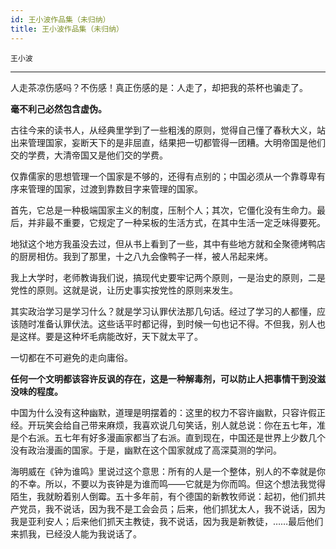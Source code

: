 ```yaml
---
id: 王小波作品集（未归纳）
title: 王小波作品集（未归纳）
---
```


`王小波`

---

人走茶凉伤感吗？不伤感！真正伤感的是：人走了，却把我的茶杯也骗走了。

**毫不利己必然包含虚伪。**

古往今来的读书人，从经典里学到了一些粗浅的原则，觉得自己懂了春秋大义，站出来管理国家，妄断天下的是非屈直，结果把一切都管得一团糟。大明帝国是他们交的学费，大清帝国又是他们交的学费。

仅靠儒家的思想管理一个国家是不够的，还得有点别的；中国必须从一个靠尊卑有序来管理的国家，过渡到靠数目字来管理的国家。

首先，它总是一种极端国家主义的制度，压制个人；其次，它僵化没有生命力。最后，并非最不重要，它规定了一种呆板的生活方式，在其中生活一定乏味得要死。

地狱这个地方我虽没去过，但从书上看到了一些，其中有些地方就和全聚德烤鸭店的厨房相仿。我到了那里，十之八九会像鸭子一样，被人吊起来烤。

我上大学时，老师教诲我们说，搞现代史要牢记两个原则，一是治史的原则，二是党性的原则。这就是说，让历史事实按党性的原则来发生。

其实政治学习是学习什么？就是学习认罪伏法那几句话。经过了学习的人都懂，应该随时准备认罪伏法。这些话平时都记得，到时候一句也记不得。不但我，别人也是这样。要是这种坏毛病能改好，天下就太平了。

一切都在不可避免的走向庸俗。

**任何一个文明都该容许反讽的存在，这是一种解毒剂，可以防止人把事情干到没滋没味的程度。**

中国为什么没有这种幽默，道理是明摆着的：这里的权力不容许幽默，只容许假正经。开玩笑会给自己带来麻烦，我喜欢说几句笑话，别人就总说：你在五七年，准是个右派。五七年有好多漫画家都当了右派。直到现在，中国还是世界上少数几个没有政治漫画的国家。于是，幽默在这个国家就成了高深莫测的学问。

海明威在《钟为谁鸣》里说过这个意思：所有的人是一个整体，别人的不幸就是你的不幸。所以，不要以为丧钟是为谁而鸣——它就是为你而鸣。但这个想法我觉得陌生，我就盼着别人倒霉。五十多年前，有个德国的新教牧师说：起初，他们抓共产党员，我不说话，因为我不是工会会员；后来，他们抓犹太人，我不说话，因为我是亚利安人；后来他们抓天主教徒，我不说话，因为我是新教徒，……最后他们来抓我，已经没人能为我说话了。
